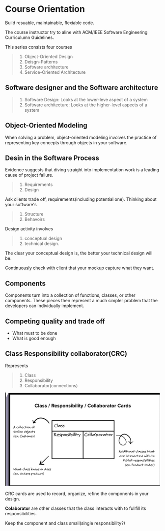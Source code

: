 # Course Orientation

Build resuable, maintainable, flexiable code.

The course instructor try to aline with ACM/IEEE Software Engineering Curriculumn Guidelines.


This series consists four courses

>1. Object-Oriented Design
>2. Deisgn-Patterns
>3. Software architecture
>4. Service-Oriented Architecture



## Software designer and the Software architecture

>1. Software Design: Looks at the lower-leve aspect of a system
>2. Software architecture: Looks at the higher-level aspects of a system


## Object-Oriented Modeling

When solving a problem, object-oriented modeling involves the practice of representing key concepts through objects in your software.

## Desin in the Software Process

Evidence suggests that diving straight into implementation work is a leading cause of project failure.

>1. Requirements
>2. Design

Ask clients trade off, requirements(including potential one). Thinking about your software's

>1. Structure
>2. Behavoirs

Design activity involves 
>1. conceptual design
>2. technical design.

The clear your conceptual design is, the better your technical design will be.

Continuously check with client that your mockup capture what they want.

## Components

Components turn into a collection of functions, classes, or other components. These pieces then represent a much simpler problem that the developers can individually implement.


## Competing quality and trade off

- What must to be done
- What is good enough


## Class Responsibility collaborator(CRC)

Represents
>1. Class
>2. Responsibility
>3. Collaborator(connections)

![CRC Example](./materials/imgs/crc.png)

CRC cards are used to record, organize, refine the components in your design.

**Colaborator** are other classes that the class interacts with to fullfill its responsibilities.

Keep the component and class small(single responsibility?)